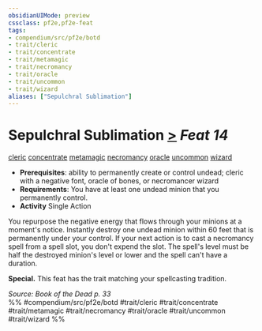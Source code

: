 ```yaml
---
obsidianUIMode: preview
cssclass: pf2e,pf2e-feat
tags:
- compendium/src/pf2e/botd
- trait/cleric
- trait/concentrate
- trait/metamagic
- trait/necromancy
- trait/oracle
- trait/uncommon
- trait/wizard
aliases: ["Sepulchral Sublimation"]
---
```

# Sepulchral Sublimation  [>](../../Rules/core-rulebook/chapter-9-playing-the-game.md#Actions "Single Action") *Feat 14*  
[cleric](../../Rules/traits/cleric.md)  [concentrate](../../Rules/traits/concentrate.md)  [metamagic](../../Rules/traits/metamagic.md)  [necromancy](../../Rules/traits/necromancy.md)  [oracle](../../Rules/traits/oracle-apg.md)  [uncommon](../../Rules/traits/uncommon.md)  [wizard](../../Rules/traits/wizard.md)  

- **Prerequisites**: ability to permanently create or control undead;  cleric with a negative font, oracle of bones, or necromancer wizard
- **Requirements**: You have at least one undead minion that you permanently control.
- **Activity** Single Action

You repurpose the negative energy that flows through your minions at a moment's notice. Instantly destroy one undead minion within 60 feet that is permanently under your control. If your next action is to cast a necromancy spell from a spell slot, you don't expend the slot. The spell's level must be half the destroyed minion's level or lower and the spell can't have a duration.

**Special.** This feat has the trait matching your spellcasting tradition.

*Source: Book of the Dead p. 33*  
%% #compendium/src/pf2e/botd #trait/cleric #trait/concentrate #trait/metamagic #trait/necromancy #trait/oracle #trait/uncommon #trait/wizard %%